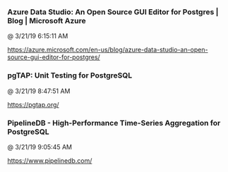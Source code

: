 ﻿

### Azure Data Studio: An Open Source GUI Editor for Postgres | Blog | Microsoft Azure
@ 3/21/19 6:15:11 AM

https://azure.microsoft.com/en-us/blog/azure-data-studio-an-open-source-gui-editor-for-postgres/



### pgTAP: Unit Testing for PostgreSQL
@ 3/21/19 8:47:51 AM

https://pgtap.org/



### PipelineDB - High-Performance Time-Series Aggregation for PostgreSQL
@ 3/21/19 9:05:45 AM

https://www.pipelinedb.com/

